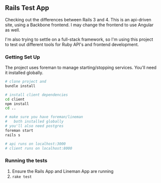 ## Rails Test App

Checking out the differences between Rails 3 and 4.  This is an
api-driven site, using a Backbone frontend.  I may change the
frontend to use Angular as well.

I'm also trying to settle on a full-stack framework, so I'm using this
project to test out different tools for Ruby API's and frontend
development.

### Getting Set Up

The project uses foreman to manage starting/stopping services.  You'll
need it installed globally.

```bash
# clone project and
bundle install

# install client dependencies
cd client
npm install
cd ..

# make sure you have foreman/lineman
#   both installed globally
# you'll also need postgres
foreman start
rails s

# api runs on localhost:3000
# client runs on localhost:8000

```

### Running the tests

1. Ensure the Rails App and Lineman App are running
1. `rake test`

